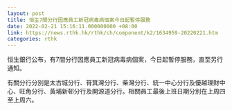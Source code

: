 ```yaml
---
layout: post
title: 恒生7間分行因應員工新冠病毒病個案今日起暫停服務
date: 2022-02-21 15:16:11.000000000 +08:00
link: https://news.rthk.hk/rthk/ch/component/k2/1634959-20220221.htm
categories: rthk
---
```


恒生銀行公布，有7間分行因應員工新冠病毒病個案，今日起暫停服務，直至另行通知。

有關分行分別是太古城分行、筲箕灣分行、柴灣分行、統一中心分行及優越理財中心、旺角分行、黃埔新邨分行及開源道分行。相關員工最後上班日期分別在上周四至上周六。
